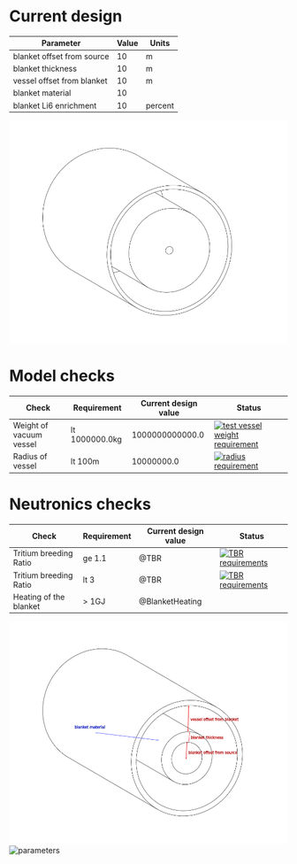 # Current design
Parameter | Value | Units |
|---|---|---|
| blanket offset from source | 10 | m |
| blanket thickness | 10 | m |
| vessel offset from blanket |10 | m |
| blanket material | 10 | |
| blanket Li6 enrichment | 10 | percent |

![latest image](current_design.png)
# Model checks
| Check | Requirement | Current design value | Status |
|---|---|---|---|
| Weight of vacuum vessel | lt 1000000.0kg | 1000000000000.0 |[![test vessel weight requirement](https://github.com/shimwell/design_automator/actions/workflows/test_vessel_weight_requirement.yml/badge.svg)](https://github.com/shimwell/design_automator/actions/workflows/test_vessel_weight_requirement.yml)|
| Radius of vessel | lt 100m | 10000000.0 | [![radius requirement](https://github.com/shimwell/design_automator/actions/workflows/radius_requirements.yml/badge.svg)](https://github.com/shimwell/design_automator/actions/workflows/radius_requirements.yml)
# Neutronics checks
| Check | Requirement | Current design value | Status |
|---|---|---|---|
| Tritium breeding Ratio | ge 1.1 | @TBR | [![TBR requirements](https://github.com/shimwell/design_automator/actions/workflows/tbr_requirements.yml/badge.svg)](https://github.com/shimwell/design_automator/actions/workflows/tbr_requirements.yml) |
| Tritium breeding Ratio | lt 3 | @TBR | [![TBR requirements](https://github.com/shimwell/design_automator/actions/workflows/tbr_requirements.yml/badge.svg)](https://github.com/shimwell/design_automator/actions/workflows/tbr_requirements.yml) |
| Heating of the blanket | > 1GJ | @BlanketHeating | |

![parameters](./design_parameters.png)
![parameters](./neutron_flux_xy.png)
